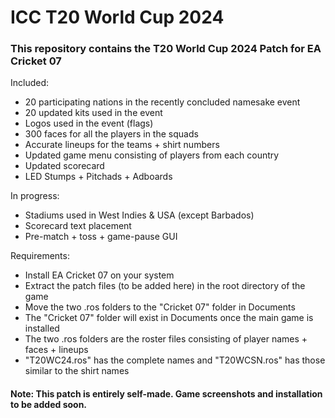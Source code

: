 # ICC T20 World Cup 2024

### This repository contains the T20 World Cup 2024 Patch for EA Cricket 07

Included:
  * 20 participating nations in the recently concluded namesake event
  * 20 updated kits used in the event
  * Logos used in the event (flags)
  * 300 faces for all the players in the squads
  * Accurate lineups for the teams + shirt numbers
  * Updated game menu consisting of players from each country
  * Updated scorecard
  * LED Stumps + Pitchads + Adboards

In progress:
  * Stadiums used in West Indies & USA (except Barbados)
  * Scorecard text placement
  * Pre-match + toss + game-pause GUI

Requirements:
  * Install EA Cricket 07 on your system
  * Extract the patch files (to be added here) in the root directory of the game
  * Move the two .ros folders to the "Cricket 07" folder in Documents
  * The "Cricket 07" folder will exist in Documents once the main game is installed
  * The two .ros folders are the roster files consisting of player names + faces + lineups
  * "T20WC24.ros" has the complete names and "T20WCSN.ros" has those similar to the shirt names

#### Note: This patch is entirely self-made. Game screenshots and installation to be added soon.

